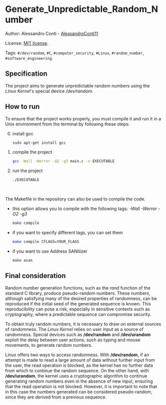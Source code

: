 # Generate_Unpredictable_Random_Number


Author: Alessandro Conti - [AlessandroConti11](https://github.com/AlessandroConti11)

License: [MIT license](LICENSE).

Tags: `#/dev/random`, `#C`, `#computer_security`, `#Linux`,  `#random_number`, `#software_engineering`.


## Specification

The project aims to generate unpredictable random numbers using the *Linux Kernel*'s special device */dev/random*.


## How to run

To ensure that the project works properly, you must compile it and run it in a Unix environment from the terminal by following these steps:

0. install gcc
    ```bash
    sudo apt-get install gcc 
    ```
1. compile the project
    ```bash
    gcc -Wall -Werror -O2 -g3 main.c -o EXECUTABLE 
    ```
2. run the project
    ```bash
    ./EXECUTABLE
    ```

<br>

The Makefile in the repository can also be used to compile the code.
- this option allows you to compile with the following tags: *-Wall -Werror -O2 -g3*
    ```bash
    make compile
    ```
- if you want to specify different tags, you can set them
   ```bash
   make compile CFLAGS=YOUR_FLAGS
   ```
- if you want to use Address SANitizer
    ```bash
    make asan
    ```


## Final consideration

Random number generation functions, such as the *rand* function of the standard C library, produce pseudo-random numbers. 
These numbers, although satisfying many of the desired properties of randomness, can be reproduced if the initial seed of the generated sequence is known. 
This reproducibility can pose a risk, especially in sensitive contexts such as cryptography, where a predictable sequence can compromise security.


To obtain truly random numbers, it is necessary to draw on external sources of randomness. 
The *Linux Kernel* relies on user input as a source of randomness. 
Special devices such as **/dev/random** and **/dev/urandom** exploit the delay between user actions, such as typing and mouse movements, to generate random numbers.


Linux offers two ways to access randomness. 
With **/dev/random**, if an attempt is made to read a large amount of data without further input from the user, the read operation is blocked, as the kernel has no further data from which to continue the random sequence. 
On the other hand, with **/dev/urandom**, the kernel uses a cryptographic algorithm to continue generating random numbers even in the absence of new input, ensuring that the read operation is not blocked. 
However, it is important to note that in this case the numbers generated can be considered pseudo-random, since they are derived from a previous sequence.
